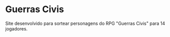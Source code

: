 # Guerras Civis

Site desenvolvido para sortear personagens do RPG "Guerras Civis" para 14 jogadores.
